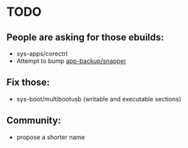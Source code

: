 # TODO

## People are asking for those ebuilds:

* sys-apps/corectrl
* Attempt to bump [app-backup/snapper](https://packages.gentoo.org/packages/app-backup/snapper)

## Fix those:

* sys-boot/multibootusb (writable and executable sections)

## Community:

* propose a shorter name
